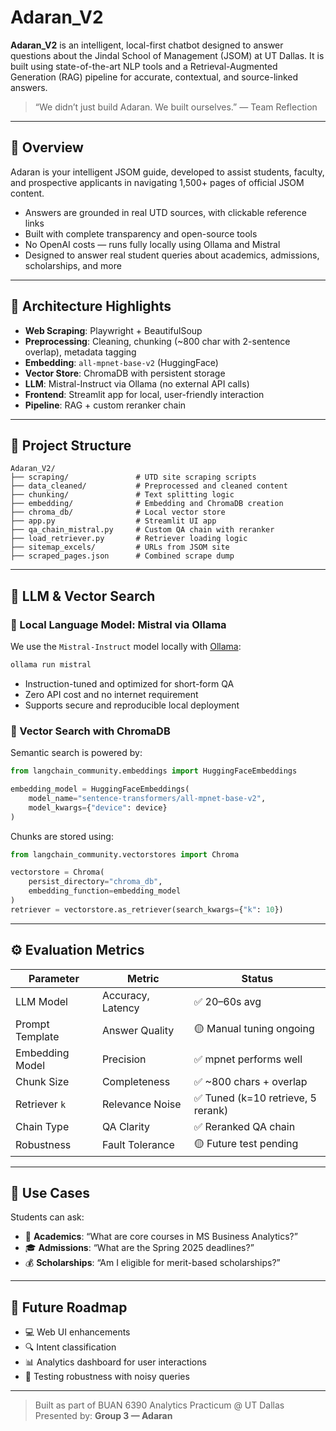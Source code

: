 # Adaran_V2

**Adaran_V2** is an intelligent, local-first chatbot designed to answer questions about the Jindal School of Management (JSOM) at UT Dallas. It is built using state-of-the-art NLP tools and a Retrieval-Augmented Generation (RAG) pipeline for accurate, contextual, and source-linked answers.

> “We didn’t just build Adaran. We built ourselves.” — Team Reflection

---

## 📍 Overview

Adaran is your intelligent JSOM guide, developed to assist students, faculty, and prospective applicants in navigating 1,500+ pages of official JSOM content. 

- Answers are grounded in real UTD sources, with clickable reference links
- Built with complete transparency and open-source tools
- No OpenAI costs — runs fully locally using Ollama and Mistral
- Designed to answer real student queries about academics, admissions, scholarships, and more

---

## 🧱 Architecture Highlights

- **Web Scraping**: Playwright + BeautifulSoup
- **Preprocessing**: Cleaning, chunking (~800 char with 2-sentence overlap), metadata tagging
- **Embedding**: `all-mpnet-base-v2` (HuggingFace)
- **Vector Store**: ChromaDB with persistent storage
- **LLM**: Mistral-Instruct via Ollama (no external API calls)
- **Frontend**: Streamlit app for local, user-friendly interaction
- **Pipeline**: RAG + custom reranker chain

---

## 📁 Project Structure

```
Adaran_V2/
├── scraping/               # UTD site scraping scripts
├── data_cleaned/           # Preprocessed and cleaned content
├── chunking/               # Text splitting logic
├── embedding/              # Embedding and ChromaDB creation
├── chroma_db/              # Local vector store
├── app.py                  # Streamlit UI app
├── qa_chain_mistral.py     # Custom QA chain with reranker
├── load_retriever.py       # Retriever loading logic
├── sitemap_excels/         # URLs from JSOM site
├── scraped_pages.json      # Combined scrape dump
```

---

## 🧠 LLM & Vector Search

### 🔹 Local Language Model: Mistral via Ollama

We use the `Mistral-Instruct` model locally with [Ollama](https://ollama.com):

```bash
ollama run mistral
```

- Instruction-tuned and optimized for short-form QA
- Zero API cost and no internet requirement
- Supports secure and reproducible local deployment

### 🔹 Vector Search with ChromaDB

Semantic search is powered by:

```python
from langchain_community.embeddings import HuggingFaceEmbeddings

embedding_model = HuggingFaceEmbeddings(
    model_name="sentence-transformers/all-mpnet-base-v2",
    model_kwargs={"device": device}
)
```

Chunks are stored using:

```python
from langchain_community.vectorstores import Chroma

vectorstore = Chroma(
    persist_directory="chroma_db",
    embedding_function=embedding_model
)
retriever = vectorstore.as_retriever(search_kwargs={"k": 10})
```

---

## ⚙️ Evaluation Metrics

| Parameter         | Metric           | Status         |
|------------------|------------------|----------------|
| LLM Model        | Accuracy, Latency| ✅ 20–60s avg  |
| Prompt Template  | Answer Quality   | 🟡 Manual tuning ongoing |
| Embedding Model  | Precision        | ✅ mpnet performs well |
| Chunk Size       | Completeness     | ✅ ~800 chars + overlap |
| Retriever `k`    | Relevance Noise  | ✅ Tuned (k=10 retrieve, 5 rerank) |
| Chain Type       | QA Clarity       | ✅ Reranked QA chain |
| Robustness       | Fault Tolerance  | 🟡 Future test pending |

---

## 💬 Use Cases

Students can ask:

- 🧾 **Academics**: “What are core courses in MS Business Analytics?”
- 🎓 **Admissions**: “What are the Spring 2025 deadlines?”
- 💰 **Scholarships**: “Am I eligible for merit-based scholarships?”

---

## 🔮 Future Roadmap

- 💻 Web UI enhancements
- 🔍 Intent classification
- 📊 Analytics dashboard for user interactions
- 🧪 Testing robustness with noisy queries

---

> Built as part of BUAN 6390 Analytics Practicum @ UT Dallas  
> Presented by: **Group 3 — Adaran**
